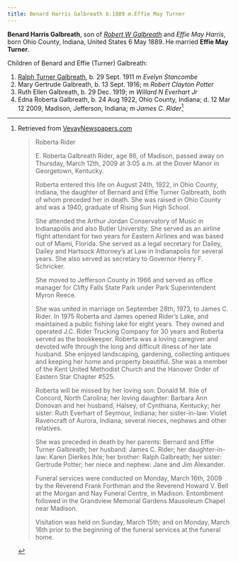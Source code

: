 ```yaml
---
title: Benard Harris Galbreath b.1889 m.Effie May Turner
---
```


**Benard Harris Galbreath**, son of [*Robert W Galbreath*](galbreath-robert-w-1854.md) and *Effie May Harris*, born  Ohio County, Indiana, United States 6 May 1889.  He married **Effie May Turner**.

Children of Benard and Effie (Turner) Galbreath:

1. [Ralph Turner Galbreath](galbreath-ralph-turner-1911.md), b. 29 Sept. 1911  m *Evelyn Stancombe*
2. Mary Gertrude Galbreath, b. 13 Sept. 1916; m *Robert Clayton Potter*
3. Ruth Ellen Galbreath, b. 29 Dec. 1919; m *Willard N Everhart Jr*
4. Edna Roberta Galbreath, b. 24 Aug 1922, Ohio County, Indiana; d. 12 Mar 12 2009, Madison, Jefferson, Indiana;  m *James C. Rider*[^roberta-obit]



[^roberta-obit]: Retrieved from [VevayNewspapers.com](https://www.vevaynewspapers.com/obituaries-week-of-3-19-09/)
    > Roberta Rider
    >
    > E. Roberta Galbreath Rider, age 86, of Madison, passed away on Thursday, March 12th, 2009 at 3:05 a.m. at the Dover Manor in Georgetown, Kentucky.
    > 
    > Roberta entered this life on August 24th, 1922, in Ohio County, Indiana, the daughter of Bernard and Effie Turner Galbreath, both of whom preceded her in death. She was raised in Ohio County and was a 1940, graduate of Rising Sun High School.
    > 
    > She attended the Arthur Jordan Conservatory of Music in Indianapolis and also Butler University. She served as an airline flight attendant for two years for Eastern Airlines and was based out of Miami, Florida. She served as a legal secretary for Dailey, Dailey and Hartsock Attorney’s at Law in Indianapolis for several years. She also served as secretary to Governor Henry F. Schricker.
    >
    > She moved to Jefferson County in 1966 and served as office manager for Clifty Falls State Park under Park Superintendent Myron Reece.
    >
    > She was united in marriage on September 28th, 1973, to James C. Rider. In 1975 Roberta and James opened Rider’s Lake, and maintained a public fishing lake for eight years. They owned and operated J.C. Rider Trucking Company for 30 years and Roberta served as the bookkeeper. Roberta was a loving caregiver and devoted wife through the long and difficult illness of her late husband. She enjoyed landscaping, gardening, collecting antiques and keeping her home and property beautiful. She was a member of the Kent United Methodist Church and the Hanover Order of Eastern Star Chapter #525.
    >
    > Roberta will be missed by her loving son: Donald M. Ihle of Concord, North Carolina; her loving daughter: Barbara Ann Donovan and her husband, Halsey, of Cynthiana, Kentucky; her sister: Ruth Everhart of Seymour, Indiana; her sister-in-law: Violet Ravencraft of Aurora, Indiana; several nieces, nephews and other relatives.
    >
    > She was preceded in death by her parents: Bernard and Effie Turner Galbreath; her husband: James C. Rider; her daughter-in-law: Karen Dierkes Ihle; her brother: Ralph Galbreath; her sister: Gertrude Potter; her niece and nephew: Jane and Jim Alexander.
    >
    > Funeral services were conducted on Monday, March 16th, 2009 by the Reverend Frank Forthman and the Reverend Howard V. Bell at the Morgan and Nay Funeral Centre, in Madison. Entombment followed in the Grandview Memorial Gardens Mausoleum Chapel near Madison.
    >
    > Visitation was held on Sunday, March 15th; and on Monday, March 16th prior to the beginning of the funeral services at the funeral home.
